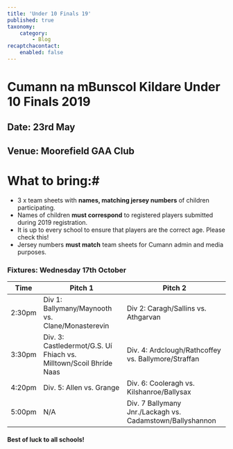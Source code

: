 ```yaml
---
title: 'Under 10 Finals 19'
published: true
taxonomy:
    category:
        - Blog
recaptchacontact:
    enabled: false
---
```


# Cumann na mBunscol Kildare Under 10 Finals 2019 #

## Date: 23rd May

## Venue: Moorefield GAA Club

# What to bring:#
* 3 x team sheets with **names, matching jersey numbers** of children participating.
* Names of children **must correspond** to registered players submitted during 2019 registration.
* It is up to every school to ensure that players are the correct age. Please check this!
* Jersey numbers **must match** team sheets for Cumann admin and media purposes.

### Fixtures: Wednesday 17th October
Time | Pitch 1 | Pitch 2 
--- | --- | ---
2:30pm | Div 1: Ballymany/Maynooth vs. Clane/Monasterevin | Div 2: Caragh/Sallins vs. Athgarvan 
3:30pm | Div. 3: Castledermot/G.S. Uí Fhiach vs. Milltown/Scoil Bhríde Naas | Div. 4: Ardclough/Rathcoffey vs. Ballymore/Straffan 
4:20pm | Div. 5: Allen vs. Grange | Div. 6: Cooleragh vs. Kilshanroe/Ballysax 
5:00pm | N/A | Div. 7 Ballymany Jnr./Lackagh vs. Cadamstown/Ballyshannon

#### Best of luck to all schools!